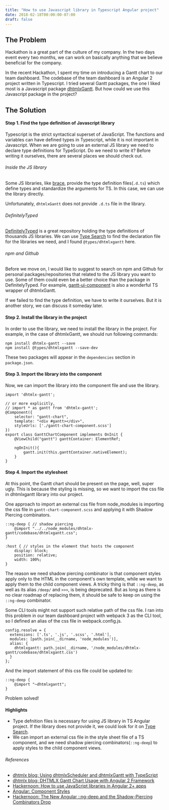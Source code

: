 ```yaml
---
title: "How to use Javascript library in Typescript Angular project"
date: 2018-02-18T00:00:00-07:00
draft: false
---
```


## The Problem
Hackathon is a great part of the culture of my company. In the two days event every two months, we can work on basically anything that we believe beneficial for the company.

In the recent Hackathon, I spent my time on introducing a Gantt chart to our team dashboard. The codebase of the team dashboard is an Angular 2 project written in Typescript. I tried several Gantt packages, the one I liked most is a Javascript package [dhtmlxGantt](https://dhtmlx.com/docs/products/dhtmlxGantt/). But how could we use this Javascript package in the project?

## The Solution
#### Step 1. Find the type definition of Javascript library
Typescript is the strict syntactical superset of JavaScript. The functions and variables can have defined types in Typescript, while it is not important in Javascript. When we are going to use an external JS library we need to declare type definitions for TypeScript. Do we need to write it? Before writing it ourselves, there are several places we should check out.

###### Inside the JS library
Some JS libraries, like [brace](https://github.com/thlorenz/brace), provide the type definition files(`.d.ts`) which define types and standardize the arguments for TS. In this case, we can use the library directly. 

Unfortunately, `dhtmlxGantt` does not provide `.d.ts` file in the library.

###### DefinitelyTyped
[DefinitelyTyped](https://github.com/DefinitelyTyped/DefinitelyTyped) is a great repository holding the type definitions of thousands JS libraries. We can use [Type Search](https://microsoft.github.io/TypeSearch/) to find the declaration file for the libraries we need, and I found `@types/dhtmlxgantt` here.

###### npm and Github
Before we move on, I would like to suggest to search on npm and Github for personal packages/repositories that related to the JS library you want to use. Some of them could even be a better choice than the package in DefinitelyTyped. 
For example, [gantt-ui-component](https://github.com/dking3876/gantt-ui-component) is also a wonderful TS wrapper of dhtmlxGantt.

If we failed to find the type definition, we have to write it ourselves. But it is another story, we can discuss it someday later.

#### Step 2. Install the library in the project
In order to use the library, we need to install the library in the project. For example, in the case of dhtmlxGantt, we should run following commands:
```
npm install dhtmlx-gantt --save
npm install @types/dhtmlxgantt --save-dev
```

These two packages will appear in the `dependencies` section in `package.json`.

#### Step 3. Import the library into the component
Now, we can import the library into the component file and use the library.

```
import 'dhtmlx-gantt';

// or more explicitly,
// import * as gantt from 'dhtmlx-gantt';
@Component({
    selector: "gantt-chart",
    template: "<div #gantt></div>",
    styleUrls: ['./gantt-chart-component.scss']
})
export class GanttChartComponent implements OnInit {
    @ViewChild("gantt") ganttContainer: ElementRef;

    ngOnInit(){
        gantt.init(this.ganttContainer.nativeElement);
    }
}
```

#### Step 4. Import the stylesheet
At this point, the Gantt chart should be present on the page, well, super ugly. This is because the styling is missing, so we want to import the css file in dhtmlxgantt library into our project.

One approach to import an external css file from node_modules is importing the css file in `gantt-chart-component.scss` and applying it with Shadow Piercing combinators.

```
::ng-deep { // shadow piercing
    @import "../../node_modules/dhtmlx-gantt/codebase/dhtmlxgantt.css";
}

:host { // styles in the element that hosts the component
    display: block;
    position: relative;
    width: 100%;
}
```

The reason we need shadow piercing combinator is that component styles apply only to the HTML in the component's own template, while we want to apply them to the child component views. A tricky thing is that `::ng-deep`, as well as its alias `/deep/` and `>>>`, is being deprecated. But as long as there is no clear roadmap of replacing them, it should be safe to keep on using the `::ng-deep` combinator.

Some CLI tools might not support such relative path of the css file. I ran into this problem in our team dashboard project with webpack 3 as the CLI tool, so I defined an alias of the css file in webpack.config.js.
```
config.resolve = {
  extensions: ['.ts', '.js', '.scss', '.html'],
  modules: [path.join(__dirname, 'node_modules')],
  alias: {
    dhtmlxgantt: path.join(__dirname, '/node_modules/dhtmlx-gantt/codebase/dhtmlxgantt.css')
  }
};
```

And the import statement of this css file could be updated to:

```
::ng-deep {
    @import "~dhtmlxgantt";
}
```

Problem solved!

#### Highlights
* Type defnition files is necessary for using JS library in TS Angular project. If the library does not provide it, we could look for it on [Type Search](https://microsoft.github.io/TypeSearch/).
* We can import an external css file in the style sheet file of a TS component, and we need shadow piercing combinators(`::ng-deep`) to apply styles to the child component views.


###### References
* [dhtmlx blog: Using dhtmlxScheduler and dhtmlxGantt with TypeScript](https://dhtmlx.com/blog/using-dhtmlxscheduler-and-dhtmlxgantt-with-typescript/)
* [dhtmlx blog: DHTMLX Gantt Chart Usage with Angular 2 Framework](https://dhtmlx.com/blog/dhtmlx-gantt-chart-usage-angularjs-2-framework/)
* [Hackernoon: How to use JavaScript libraries in Angular 2+ apps](https://hackernoon.com/how-to-use-javascript-libraries-in-angular-2-apps-ff274ba601af)
* [Angular: Component Styles](https://angular.io/guide/component-styles)
* [Hackernoon: The New Angular ::ng-deep and the Shadow-Piercing Combinators Drop](https://hackernoon.com/the-new-angular-ng-deep-and-the-shadow-piercing-combinators-deep-and-drop-4b088dbe459)